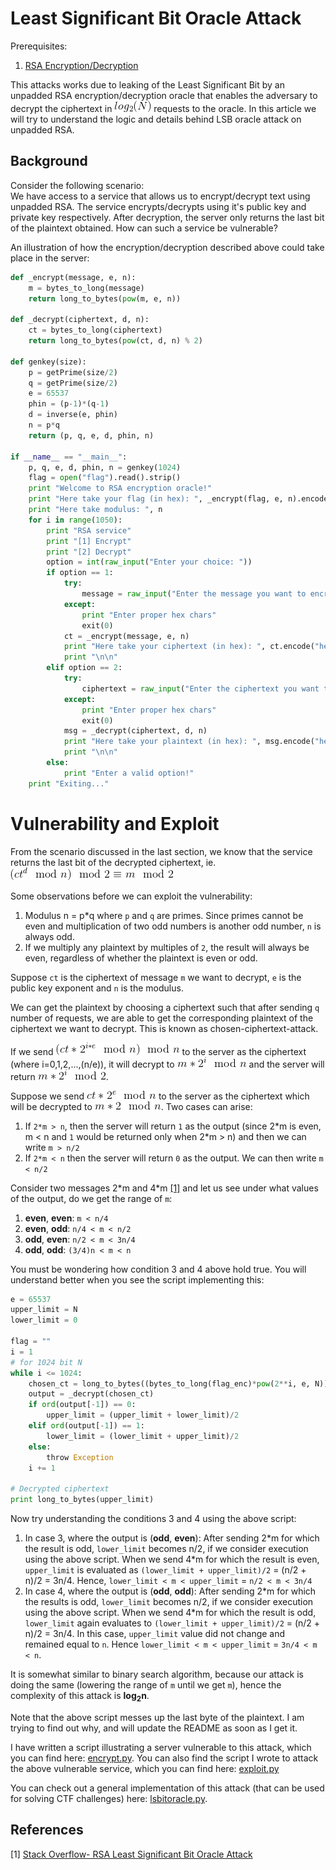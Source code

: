 # Least Significant Bit Oracle Attack

Prerequisites:
1. [RSA Encryption/Decryption](../../RSA-encryption/README.md)

This attacks works due to leaking of the Least Significant Bit by an unpadded RSA encryption/decryption oracle that enables the adversary to decrypt the ciphertext in ![picture](Pictures/1.gif) requests to the oracle. In this article we will try to understand the logic and details behind LSB oracle attack on unpadded RSA.

## Background

Consider the following scenario:  
We have access to a service that allows us to encrypt/decrypt text using unpadded RSA. The service encrypts/decrypts using it's public key and private key respectively. After decryption, the server only returns the last bit of the plaintext obtained. How can such a service be vulnerable?

An illustration of how the encryption/decryption described above could take place in the server:

```python
def _encrypt(message, e, n):
    m = bytes_to_long(message)
    return long_to_bytes(pow(m, e, n))

def _decrypt(ciphertext, d, n):
    ct = bytes_to_long(ciphertext)
    return long_to_bytes(pow(ct, d, n) % 2)

def genkey(size):
    p = getPrime(size/2)
    q = getPrime(size/2)
    e = 65537
    phin = (p-1)*(q-1)
    d = inverse(e, phin)
    n = p*q
    return (p, q, e, d, phin, n)

if __name__ == "__main__":
    p, q, e, d, phin, n = genkey(1024)
    flag = open("flag").read().strip()
    print "Welcome to RSA encryption oracle!"
    print "Here take your flag (in hex): ", _encrypt(flag, e, n).encode("hex")
    print "Here take modulus: ", n
    for i in range(1050):
        print "RSA service"
        print "[1] Encrypt"
        print "[2] Decrypt"
        option = int(raw_input("Enter your choice: "))
        if option == 1:
            try:
                message = raw_input("Enter the message you want to encrypt (in hex): ").decode("hex")
            except:
                print "Enter proper hex chars"
                exit(0)
            ct = _encrypt(message, e, n)
            print "Here take your ciphertext (in hex): ", ct.encode("hex")
            print "\n\n"
        elif option == 2:
            try:
                ciphertext = raw_input("Enter the ciphertext you want to decrypt (in hex): ").decode("hex")
            except:
                print "Enter proper hex chars"
                exit(0)
            msg = _decrypt(ciphertext, d, n)
            print "Here take your plaintext (in hex): ", msg.encode("hex")
            print "\n\n"
        else:
            print "Enter a valid option!"
    print "Exiting..."
```

# Vulnerability and Exploit
From the scenario discussed in the last section, we know that the service returns the last bit of the decrypted ciphertext, ie. ![picture](Pictures/2.gif)  


Some observations before we can exploit the vulnerability:
1. Modulus n = p*q where `p` and `q` are primes. Since primes cannot be even and multiplication of two odd numbers is another odd number, `n` is always odd.
2. If we multiply any plaintext by multiples of `2`, the result will always be even, regardless of whether the plaintext is even or odd.

Suppose `ct` is the ciphertext of message `m` we want to decrypt, `e` is the public key exponent and `n` is the modulus.  

We can get the plaintext by choosing a ciphertext such that after sending `q` number of requests, we are able to get the corresponding plaintext of the ciphertext we want to decrypt. This is known as chosen-ciphertext-attack.  

If we send ![picture](Pictures/3.gif) to the server as the ciphertext (where i=0,1,2,...,(n/e)), it will decrypt to ![picture](Pictures/4.gif) and the server will return ![picture](Pictures/5.gif).

Suppose we send ![picture](Pictures/6.gif) to the server as the ciphertext which will be decrypted to ![picture](Pictures/7.gif). Two cases can arise:  
1. If `2*m > n`, then the server will return `1` as the output (since 2\*m is even, m < n and `1` would be returned only when 2\*m > n) and then we can write `m > n/2`
2. If `2*m < n` then the server will return `0` as the output. We can then write `m < n/2`

Consider two messages 2\*m and 4\*m [\[1\]](https://crypto.stackexchange.com/questions/11053/rsa-least-significant-bit-oracle-attack) and let us see under what values of the output, do we get the range of `m`:  
1. **even**, **even**: `m < n/4`
2. **even**, **odd**: `n/4 < m < n/2`
3. **odd**, **even**: `n/2 < m < 3n/4`
4. **odd**, **odd**: `(3/4)n < m < n`  

You must be wondering how condition 3 and 4 above hold true. You will understand better when you see the script implementing this:  
```python
e = 65537
upper_limit = N
lower_limit = 0

flag = ""
i = 1
# for 1024 bit N
while i <= 1024:
    chosen_ct = long_to_bytes((bytes_to_long(flag_enc)*pow(2**i, e, N)) % N)
    output = _decrypt(chosen_ct)
    if ord(output[-1]) == 0:
        upper_limit = (upper_limit + lower_limit)/2
    elif ord(output[-1]) == 1:
        lower_limit = (lower_limit + upper_limit)/2
    else:
        throw Exception
    i += 1

# Decrypted ciphertext
print long_to_bytes(upper_limit)
```

Now try understanding the conditions 3 and 4 using the above script:
1. In case 3, where the output is (**odd**, **even**): After sending 2\*m for which the result is odd, `lower_limit` becomes n/2, if we consider execution using the above script. When we send 4\*m for which the result is even, `upper_limit` is evaluated as `(lower_limit + upper_limit)/2` = (n/2 + n)/2 = 3n/4. Hence, `lower_limit < m < upper_limit` = `n/2 < m < 3n/4`
2. In case 4, where the output is (**odd**, **odd**): After sending 2\*m for which the results is odd, `lower_limit` becomes n/2, if we consider execution using the above script. When we send 4\*m for which the result is odd, `lower_limit` again evaluates to `(lower_limit + upper_limit)/2` = (n/2 + n)/2 = 3n/4. In this case, `upper_limit` value did not change and remained equal to `n`. Hence `lower_limit < m < upper_limit` = `3n/4 < m < n`.


It is somewhat similar to binary search algorithm, because our attack is doing the same (lowering the range of `m` until we get `m`), hence the complexity of this attack is **log<sub>2</sub>n**.

Note that the above script messes up the last byte of the plaintext. I am trying to find out why, and will update the README as soon as I get it.

I have written a script illustrating a server vulnerable to this attack, which you can find here: [encrypt.py](encrypt.py). You can also find the script I wrote to attack the above vulnerable service, which you can find here: [exploit.py](exploit.py)  

You can check out a general implementation of this attack (that can be used for solving CTF challenges) here: [lsbitoracle.py](lsbitoracle.py).  

## References
[1] [Stack Overflow- RSA Least Significant Bit Oracle Attack](https://crypto.stackexchange.com/questions/11053/rsa-least-significant-bit-oracle-attack/)

